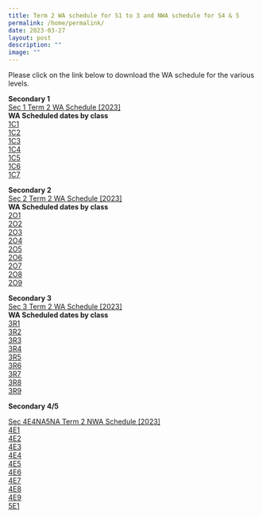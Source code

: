 ```yaml
---
title: Term 2 WA schedule for S1 to 3 and NWA schedule for S4 & 5
permalink: /home/permalink/
date: 2023-03-27
layout: post
description: ""
image: ""
---
```

Please click on the link below to download the WA schedule for the various levels. <br>

**Secondary 1**<br>
[Sec 1 Term 2 WA Schedule  [2023]](/files/S1_2023%20Term%202%20Weighted%20Assessment%20Schedule.pdf) <br> 
**WA Scheduled dates by class** <br>
[1C1](/files/Secondary%201%20%20Term%202%20WA%20Schedule%202023%20-%201C1.pdf) <BR>
[1C2](/files/Secondary%201%20%20Term%202%20WA%20Schedule%202023%20-%201C2.pdf) <BR>
[1C3](/files/Secondary%201%20%20Term%202%20WA%20Schedule%202023%20-%201C3.pdf) <BR>
[1C4](/files/Secondary%201%20%20Term%202%20WA%20Schedule%202023%20-%201C4.pdf) <BR>
[1C5](/files/Secondary%201%20%20Term%202%20WA%20Schedule%202023%20-%201C5.pdf) <BR>
[1C6](/files/Secondary%201%20%20Term%202%20WA%20Schedule%202023%20-%201C6.pdf) <BR>
[1C7](/files/Secondary%201%20%20Term%202%20WA%20Schedule%202023%20-%201C7.pdf)

**Secondary 2**<br>
[Sec 2 Term 2 WA Schedule [2023]](/files/S2_2023%20Term%202%20Weighted%20Assessment%20Schedule.pdf) <br>
**WA Scheduled dates by class** <BR>
[2O1](/files/Secondary%202%20Term%202%20WA%20Schedule%202023%20-%202O1.pdf) <BR>
[2O2](/files/Secondary%202%20Term%202%20WA%20Schedule%202023%20-%202O2.pdf) <BR>
[2O3](/files/Secondary%202%20Term%202%20WA%20Schedule%202023%20-%202O3.pdf) <BR>[2O4](/files/Secondary%202%20Term%202%20WA%20Schedule%202023%20-%202O4.pdf)<BR>
[2O5](/files/Secondary%202%20Term%202%20WA%20Schedule%202023%20-%202O5.pdf) <BR>
[2O6](/files/Secondary%202%20Term%202%20WA%20Schedule%202023%20-%202O6.pdf)<BR>
[2O7](/files/Secondary%202%20Term%202%20WA%20Schedule%202023%20-%202O7.pdf) <BR>[2O8](/files/Secondary%202%20Term%202%20WA%20Schedule%202023%20-%202O8.pdf) <BR>
[2O9](/files/Secondary%202%20Term%202%20WA%20Schedule%202023%20-%202O9.pdf)<br>

**Secondary 3** <br>
[Sec 3 Term 2 WA Schedule [2023]](/files/S3_2023%20Term%202%20Weighted%20Assessment%20Schedule.pdf) <br>
**WA Scheduled dates by class**<BR>
[3R1](/files/Secondary%203%20Term%202%20WA%20Schedule%202023%20-%203R1.pdf)<BR>
[3R2](/files/Secondary%203%20Term%202%20WA%20Schedule%202023%20-%203R2.pdf)<BR>
[3R3](/files/Secondary%203%20Term%202%20WA%20Schedule%202023%20-%203R3.pdf)<BR>
[3R4](/files/Secondary%203%20Term%202%20WA%20Schedule%202023%20-%203R4.pdf)<BR>
[3R5](/files/Secondary%203%20Term%202%20WA%20Schedule%202023%20-%203R5.pdf)<BR>
[3R6](/files/Secondary%203%20Term%202%20WA%20Schedule%202023%20-%203R6.pdf)<BR>
[3R7](/files/Secondary%203%20Term%202%20WA%20Schedule%202023%20-%203R7.pdf)<BR>
[3R8](/files/Secondary%203%20Term%202%20WA%20Schedule%202023%20-%203R8.pdf)<BR>
[3R9](/files/Secondary%203%20Term%202%20WA%20Schedule%202023%20-%203R9.pdf)<BR>

**Secondary 4/5**<br>

[Sec 4E4NA5NA Term 2 NWA Schedule [2023]](/files/S4_5_2023%20Term%202%20Weighted%20Assessment%20Schedule.pdf) <br>
[4E1](/files/Secondary%204_5%20Term%202%20NWA%20Schedule%202023%20-%204E1.pdf) <BR>
[4E2](/files/Secondary%204_5%20Term%202%20NWA%20Schedule%202023%20-%204E2.pdf) <BR>
[4E3](/files/Secondary%204_5%20Term%202%20NWA%20Schedule%202023%20-%204E3.pdf) <BR>
[4E4](/files/Secondary%204_5%20Term%202%20NWA%20Schedule%202023%20-%204E4.pdf) <BR>
[4E5](/files/Secondary%204_5%20Term%202%20NWA%20Schedule%202023%20-%204E5.pdf) <BR>
[4E6](/files/Secondary%204_5%20Term%202%20NWA%20Schedule%202023%20-%204E6.pdf) <BR>
[4E7](/files/Secondary%204_5%20Term%202%20NWA%20Schedule%202023%20-%204E7.pdf) <BR>
[4E8](/files/Secondary%204_5%20Term%202%20NWA%20Schedule%202023%20-%204E8.pdf)<BR>
[4E9](/files/Secondary%204_5%20Term%202%20NWA%20Schedule%202023%20-%204E9.pdf) <BR>
[5E1](/files/Secondary%204_5%20Term%202%20NWA%20Schedule%202023%20-%205E1.pdf)
